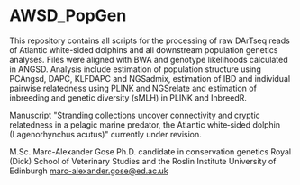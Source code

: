 # AWSD_PopGen
This repository contains all scripts for the processing of raw DArTseq reads of Atlantic white-sided dolphins and all downstream population genetics analyses. Files were aligned with BWA and genotype likelihoods calculated in ANGSD. Analysis include estimation of population structure using PCAngsd, DAPC, KLFDAPC and NGSadmix, estimation of IBD and individual pairwise relatedness using PLINK and NGSrelate and estimation of inbreeding and genetic diversity (sMLH) in PLINK and InbreedR.

Manuscript "Stranding collections uncover connectivity and cryptic relatedness in a pelagic marine predator, the Atlantic white‑sided dolphin (Lagenorhynchus acutus)" currently under revision.

M.Sc. Marc-Alexander Gose
Ph.D. candidate in conservation genetics
Royal (Dick) School of Veterinary Studies and the Roslin Institute
University of Edinburgh
marc-alexander.gose@ed.ac.uk
